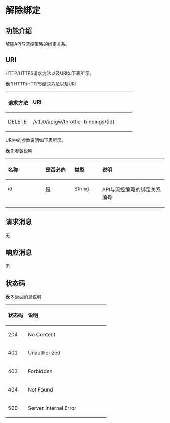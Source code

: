 # 解除绑定<a name="apig-zh-api-180713075"></a>

## 功能介绍<a name="section40370977"></a>

解除API与流控策略的绑定关系。

## URI<a name="section27794473"></a>

HTTP/HTTPS请求方法以及URI如下表所示。

**表 1**  HTTP/HTTPS请求方法以及URI

<a name="table38359531"></a>
<table><thead align="left"><tr id="row33945921"><th class="cellrowborder" valign="top" width="20%" id="mcps1.2.3.1.1"><p id="p65265079"><a name="p65265079"></a><a name="p65265079"></a>请求方法</p>
</th>
<th class="cellrowborder" valign="top" width="80%" id="mcps1.2.3.1.2"><p id="p51980017"><a name="p51980017"></a><a name="p51980017"></a>URI</p>
</th>
</tr>
</thead>
<tbody><tr id="row49631831"><td class="cellrowborder" valign="top" width="20%" headers="mcps1.2.3.1.1 "><p id="p60755411"><a name="p60755411"></a><a name="p60755411"></a>DELETE</p>
</td>
<td class="cellrowborder" valign="top" width="80%" headers="mcps1.2.3.1.2 "><p id="p22241226"><a name="p22241226"></a><a name="p22241226"></a>/v1.0/apigw/throttle-bindings/{id}</p>
</td>
</tr>
</tbody>
</table>

URI中的参数说明如下表所示。

**表 2**  参数说明

<a name="table56708902"></a>
<table><thead align="left"><tr id="row14847524"><th class="cellrowborder" valign="top" width="23.46765323467653%" id="mcps1.2.5.1.1"><p id="p61798799"><a name="p61798799"></a><a name="p61798799"></a>名称</p>
</th>
<th class="cellrowborder" valign="top" width="18.36816318368163%" id="mcps1.2.5.1.2"><p id="p39646798"><a name="p39646798"></a><a name="p39646798"></a>是否必选</p>
</th>
<th class="cellrowborder" valign="top" width="17.348265173482652%" id="mcps1.2.5.1.3"><p id="p57274058"><a name="p57274058"></a><a name="p57274058"></a>类型</p>
</th>
<th class="cellrowborder" valign="top" width="40.815918408159185%" id="mcps1.2.5.1.4"><p id="p8687082"><a name="p8687082"></a><a name="p8687082"></a>说明</p>
</th>
</tr>
</thead>
<tbody><tr id="row32565014"><td class="cellrowborder" valign="top" width="23.46765323467653%" headers="mcps1.2.5.1.1 "><p id="p20520503"><a name="p20520503"></a><a name="p20520503"></a>id</p>
</td>
<td class="cellrowborder" valign="top" width="18.36816318368163%" headers="mcps1.2.5.1.2 "><p id="p51548085"><a name="p51548085"></a><a name="p51548085"></a>是</p>
</td>
<td class="cellrowborder" valign="top" width="17.348265173482652%" headers="mcps1.2.5.1.3 "><p id="p14645367"><a name="p14645367"></a><a name="p14645367"></a>String</p>
</td>
<td class="cellrowborder" valign="top" width="40.815918408159185%" headers="mcps1.2.5.1.4 "><p id="p45424102"><a name="p45424102"></a><a name="p45424102"></a>API与流控策略的绑定关系编号</p>
</td>
</tr>
</tbody>
</table>

## 请求消息<a name="section48823670"></a>

无

## 响应消息<a name="section62403175"></a>

无

## 状态码<a name="section36759847"></a>

**表 3**  返回消息说明

<a name="table64179945"></a>
<table><thead align="left"><tr id="row56928238"><th class="cellrowborder" valign="top" width="20%" id="mcps1.2.3.1.1"><p id="p47784572"><a name="p47784572"></a><a name="p47784572"></a>状态码</p>
</th>
<th class="cellrowborder" valign="top" width="80%" id="mcps1.2.3.1.2"><p id="p45345163"><a name="p45345163"></a><a name="p45345163"></a>说明</p>
</th>
</tr>
</thead>
<tbody><tr id="row49079619"><td class="cellrowborder" valign="top" width="20%" headers="mcps1.2.3.1.1 "><p id="p16026187"><a name="p16026187"></a><a name="p16026187"></a>204</p>
</td>
<td class="cellrowborder" valign="top" width="80%" headers="mcps1.2.3.1.2 "><p id="p23052747"><a name="p23052747"></a><a name="p23052747"></a>No Content</p>
</td>
</tr>
<tr id="row6148136"><td class="cellrowborder" valign="top" width="20%" headers="mcps1.2.3.1.1 "><p id="p28237008"><a name="p28237008"></a><a name="p28237008"></a>401</p>
</td>
<td class="cellrowborder" valign="top" width="80%" headers="mcps1.2.3.1.2 "><p id="p5496325"><a name="p5496325"></a><a name="p5496325"></a>Unauthorized</p>
</td>
</tr>
<tr id="row49466927"><td class="cellrowborder" valign="top" width="20%" headers="mcps1.2.3.1.1 "><p id="p47398178"><a name="p47398178"></a><a name="p47398178"></a>403</p>
</td>
<td class="cellrowborder" valign="top" width="80%" headers="mcps1.2.3.1.2 "><p id="p14047189"><a name="p14047189"></a><a name="p14047189"></a>Forbidden</p>
</td>
</tr>
<tr id="row59315838"><td class="cellrowborder" valign="top" width="20%" headers="mcps1.2.3.1.1 "><p id="p39853556"><a name="p39853556"></a><a name="p39853556"></a>404</p>
</td>
<td class="cellrowborder" valign="top" width="80%" headers="mcps1.2.3.1.2 "><p id="p19914534527"><a name="p19914534527"></a><a name="p19914534527"></a>Not Found</p>
</td>
</tr>
<tr id="row62213760"><td class="cellrowborder" valign="top" width="20%" headers="mcps1.2.3.1.1 "><p id="p6149829"><a name="p6149829"></a><a name="p6149829"></a>500</p>
</td>
<td class="cellrowborder" valign="top" width="80%" headers="mcps1.2.3.1.2 "><p id="p28374163"><a name="p28374163"></a><a name="p28374163"></a>Server Internal Error</p>
</td>
</tr>
</tbody>
</table>

